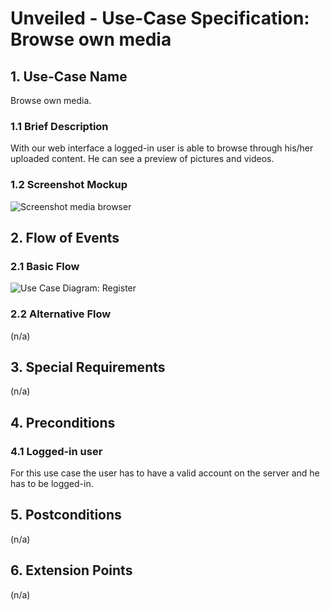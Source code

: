 # Unveiled - Use-Case Specification: Browse own media

## 1. Use-Case Name
Browse own media.

### 1.1 Brief Description
With our web interface a logged-in user is able to browse through his/her uploaded content. He can see a preview of pictures and videos.

### 1.2 Screenshot Mockup
![][screenshot]

## 2. Flow of Events

### 2.1 Basic Flow
![][basic flow]

### 2.2 Alternative Flow
(n/a)


## 3. Special Requirements
(n/a)


## 4. Preconditions
### 4.1 Logged-in user
For this use case the user has to have a valid account on the server and he has to be logged-in.

## 5. Postconditions
(n/a)


## 6. Extension Points
(n/a)

<!-- Link definitions: -->
[basic flow]: https://raw.githubusercontent.com/SAS-Systems/Unveiled-Documentation/master/Bilder/Screenshots_website/browse_media.PNG "Use Case Diagram: Register"

[screenshot]: https://raw.githubusercontent.com/SAS-Systems/Unveiled-Documentation/master/Bilder/Screenshots_website/browse_media "Screenshot media browser"